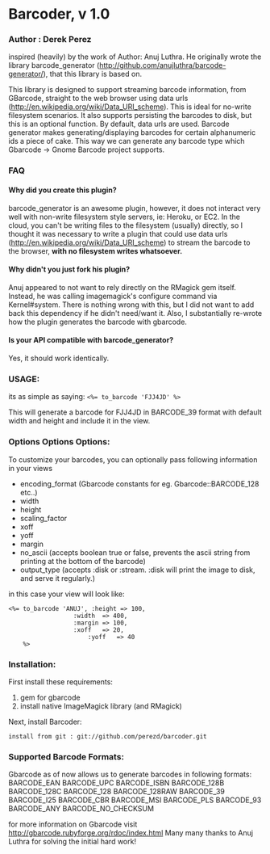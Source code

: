 Barcoder, v 1.0
===============

### Author : Derek Perez

inspired (heavily) by the work of Author: Anuj Luthra. He originally wrote the library barcode_generator (http://github.com/anujluthra/barcode-generator/), that this library is based on.
 
This library is designed to support streaming barcode information, from GBarcode, straight to the web browser using data urls (http://en.wikipedia.org/wiki/Data_URI_scheme). This is ideal for no-write filesystem scenarios. It also supports persisting the barcodes to disk, but this is an optional function. By default, data urls are used. Barcode generator makes generating/displaying barcodes for certain alphanumeric ids a piece of cake. This way we can generate any barcode type which Gbarcode -> Gnome Barcode project supports.

### FAQ

#### Why did you create this plugin?

barcode_generator is an awesome plugin, however, it does not interact very well with non-write filesystem style servers, ie: Heroku, or EC2. In the cloud, you can't be writing files to the filesystem (usually) directly, so I thought it was necessary to write a plugin that could use data urls (http://en.wikipedia.org/wiki/Data_URI_scheme) to stream the barcode to the browser, __with no filesystem writes whatsoever.__

#### Why didn't you just fork his plugin?

Anuj appeared to not want to rely directly on the RMagick gem itself. Instead, he was calling imagemagick's configure command via Kernel#system. There is nothing wrong with this, but I did not want to add back this dependency if he didn't need/want it. Also, I substantially re-wrote how the plugin generates the barcode with gbarcode.

#### Is your API compatible with barcode_generator?

Yes, it should work identically.

### USAGE:
its as simple as saying: 
`<%= to_barcode 'FJJ4JD' %> `

This will generate a barcode for FJJ4JD in BARCODE_39 format with default width
and height and include it in the view.

### Options Options Options:
To customize your barcodes, you can optionally pass following information in your views 

 + encoding_format (Gbarcode constants for eg. Gbarcode::BARCODE_128 etc..)
 + width
 + height
 + scaling_factor
 + xoff
 + yoff
 + margin
 + no_ascii (accepts boolean true or false, prevents the ascii string from printing at the bottom of the barcode)
 + output_type (accepts :disk or :stream. :disk will print the image to disk, and serve it regularly.)
 
in this case your view will look like:

    <%= to_barcode 'ANUJ', :height => 100, 
                      :width  => 400,
                      :margin => 100,
                      :xoff   => 20,
		                  :yoff   => 40
		%> 


### Installation:
First install these requirements:

 1. gem for gbarcode
 2. install native ImageMagick library (and RMagick)

Next, install Barcoder:

`install from git : git://github.com/perezd/barcoder.git`

### Supported Barcode Formats:
Gbarcode as of now allows us to generate barcodes in following formats:
        BARCODE_EAN
        BARCODE_UPC
        BARCODE_ISBN
        BARCODE_128B
        BARCODE_128C
        BARCODE_128
        BARCODE_128RAW
        BARCODE_39
        BARCODE_I25
        BARCODE_CBR
        BARCODE_MSI
        BARCODE_PLS
        BARCODE_93
        BARCODE_ANY
        BARCODE_NO_CHECKSUM

for more information on Gbarcode visit http://gbarcode.rubyforge.org/rdoc/index.html
Many many thanks to Anuj Luthra for solving the initial hard work!

